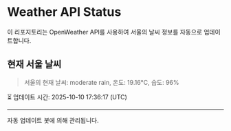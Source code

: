 
# Weather API Status

이 리포지토리는 OpenWeather API를 사용하여 서울의 날씨 정보를 자동으로 업데이트합니다.

## 현재 서울 날씨
> 서울의 현재 날씨: moderate rain, 온도: 19.16°C, 습도: 96%

⏳ 업데이트 시간: 2025-10-10 17:36:17 (UTC)

---
자동 업데이트 봇에 의해 관리됩니다.
